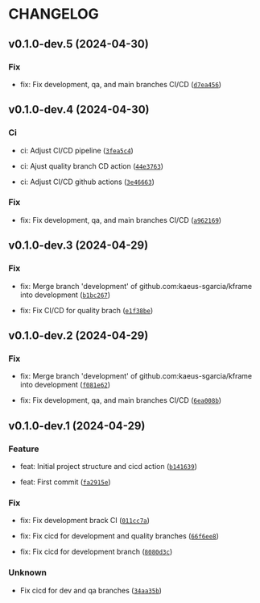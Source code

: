 # CHANGELOG



## v0.1.0-dev.5 (2024-04-30)

### Fix

* fix: Fix development, qa, and main branches CI/CD ([`d7ea456`](https://github.com/kaeus-sgarcia/kframe/commit/d7ea4562c3d928143106732ba57fe7dc3e7661ae))


## v0.1.0-dev.4 (2024-04-30)

### Ci

* ci: Adjust CI/CD pipeline ([`3fea5c4`](https://github.com/kaeus-sgarcia/kframe/commit/3fea5c4ea729e36729ceceac192669b7d996ab2c))

* ci: Ajust quality branch CD action ([`44e3763`](https://github.com/kaeus-sgarcia/kframe/commit/44e3763645670ec6a0171b19a16ed90aedbd04fd))

* ci: Adjust CI/CD github actions ([`3e46663`](https://github.com/kaeus-sgarcia/kframe/commit/3e46663ca5fda365e23b39883162e8e262f920a4))

### Fix

* fix: Fix development, qa, and main branches CI/CD ([`a962169`](https://github.com/kaeus-sgarcia/kframe/commit/a962169c5c922ed28b2498aa803740c31cb0f7e0))


## v0.1.0-dev.3 (2024-04-29)

### Fix

* fix: Merge branch &#39;development&#39; of github.com:kaeus-sgarcia/kframe into development ([`b1bc267`](https://github.com/kaeus-sgarcia/kframe/commit/b1bc267397fb7d1db881b72a1871c263f76a2db2))

* fix: Fix CI/CD for quality brach ([`e1f38be`](https://github.com/kaeus-sgarcia/kframe/commit/e1f38be61726b911b7bce4de8b5771e2f70faf73))


## v0.1.0-dev.2 (2024-04-29)

### Fix

* fix: Merge branch &#39;development&#39; of github.com:kaeus-sgarcia/kframe into development ([`f081e62`](https://github.com/kaeus-sgarcia/kframe/commit/f081e624fc19536235ab6688303e503da660aa65))

* fix: Fix development, qa, and main branches CI/CD ([`6ea008b`](https://github.com/kaeus-sgarcia/kframe/commit/6ea008b06782bb10ff706f01d87603711813fa73))


## v0.1.0-dev.1 (2024-04-29)

### Feature

* feat: Initial project structure and cicd action ([`b141639`](https://github.com/kaeus-sgarcia/kframe/commit/b141639b901d8b79c23fbdb7880dce423cfe013f))

* feat: First commit ([`fa2915e`](https://github.com/kaeus-sgarcia/kframe/commit/fa2915e22b2c9acc6cf81d7a1408f4306313d671))

### Fix

* fix: Fix development brack CI ([`011cc7a`](https://github.com/kaeus-sgarcia/kframe/commit/011cc7a23bca7c62f8dd6877d9b988aa02c9646e))

* fix: Fix cicd for development and quality branches ([`66f6ee8`](https://github.com/kaeus-sgarcia/kframe/commit/66f6ee88b8a6c7e8f980b01d72b7bc8c1a982f4f))

* fix: Fix cicd for development branch ([`8080d3c`](https://github.com/kaeus-sgarcia/kframe/commit/8080d3c6acefe0d2e7efc8f8c5c7ac1b2b9a1711))

### Unknown

* Fix cicd for dev and qa branches ([`34aa35b`](https://github.com/kaeus-sgarcia/kframe/commit/34aa35bb7485adaafee08ee7ac1c47a8d45c2d20))
